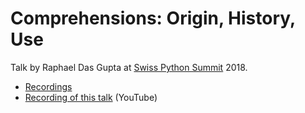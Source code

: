 # Comprehensions: Origin, History, Use 

Talk by Raphael Das Gupta at
[Swiss Python Summit](https://python-summit.ch) 2018.

- [Recordings](https://www.python-summit.ch/recordings/)
- [Recording of this talk](https://www.youtube.com/watch?v=Qoy2iwWJKxY&list=PL4_MBPz5hOsLqrlGjX_emY4KMEfvqG0jG&index=3) (YouTube)
